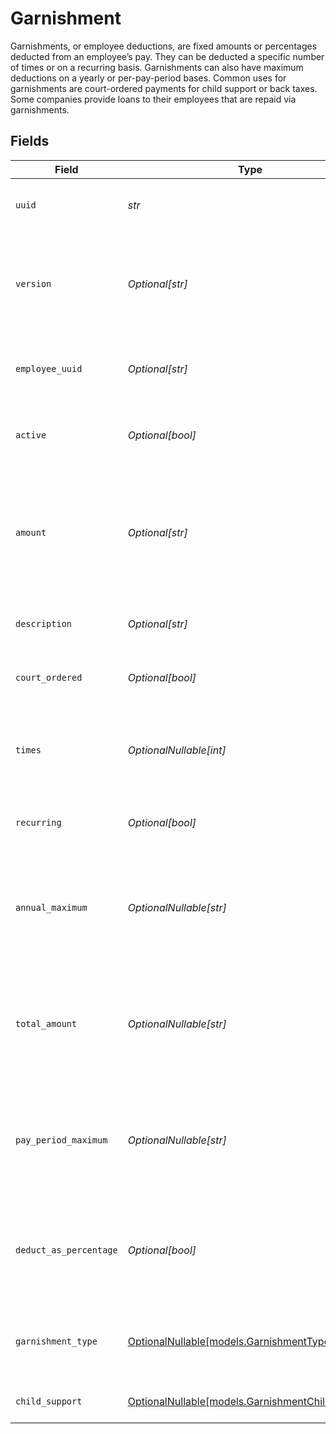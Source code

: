 # Garnishment

Garnishments, or employee deductions, are fixed amounts or percentages deducted from an employee’s pay. They can be deducted a specific number of times or on a recurring basis. Garnishments can also have maximum deductions on a yearly or per-pay-period bases. Common uses for garnishments are court-ordered payments for child support or back taxes. Some companies provide loans to their employees that are repaid via garnishments.


## Fields

| Field                                                                                                                                                             | Type                                                                                                                                                              | Required                                                                                                                                                          | Description                                                                                                                                                       |
| ----------------------------------------------------------------------------------------------------------------------------------------------------------------- | ----------------------------------------------------------------------------------------------------------------------------------------------------------------- | ----------------------------------------------------------------------------------------------------------------------------------------------------------------- | ----------------------------------------------------------------------------------------------------------------------------------------------------------------- |
| `uuid`                                                                                                                                                            | *str*                                                                                                                                                             | :heavy_check_mark:                                                                                                                                                | The UUID of the garnishment in Gusto.                                                                                                                             |
| `version`                                                                                                                                                         | *Optional[str]*                                                                                                                                                   | :heavy_minus_sign:                                                                                                                                                | The current version of the object. See the [versioning guide](https://docs.gusto.com/embedded-payroll/docs/idempotency) for information on how to use this field. |
| `employee_uuid`                                                                                                                                                   | *Optional[str]*                                                                                                                                                   | :heavy_minus_sign:                                                                                                                                                | The UUID of the employee to which this garnishment belongs.                                                                                                       |
| `active`                                                                                                                                                          | *Optional[bool]*                                                                                                                                                  | :heavy_minus_sign:                                                                                                                                                | Whether or not this garnishment is currently active.                                                                                                              |
| `amount`                                                                                                                                                          | *Optional[str]*                                                                                                                                                   | :heavy_minus_sign:                                                                                                                                                | The amount of the garnishment. Either a percentage or a fixed dollar amount. Represented as a float, e.g. "8.00".                                                 |
| `description`                                                                                                                                                     | *Optional[str]*                                                                                                                                                   | :heavy_minus_sign:                                                                                                                                                | The description of the garnishment.                                                                                                                               |
| `court_ordered`                                                                                                                                                   | *Optional[bool]*                                                                                                                                                  | :heavy_minus_sign:                                                                                                                                                | Whether the garnishment is court ordered.                                                                                                                         |
| `times`                                                                                                                                                           | *OptionalNullable[int]*                                                                                                                                           | :heavy_minus_sign:                                                                                                                                                | The number of times to apply the garnishment. Ignored if recurring is true.                                                                                       |
| `recurring`                                                                                                                                                       | *Optional[bool]*                                                                                                                                                  | :heavy_minus_sign:                                                                                                                                                | Whether the garnishment should recur indefinitely.                                                                                                                |
| `annual_maximum`                                                                                                                                                  | *OptionalNullable[str]*                                                                                                                                           | :heavy_minus_sign:                                                                                                                                                | The maximum deduction per annum. A null value indicates no maximum. Represented as a float, e.g. "200.00".                                                        |
| `total_amount`                                                                                                                                                    | *OptionalNullable[str]*                                                                                                                                           | :heavy_minus_sign:                                                                                                                                                | A maximum total deduction for the lifetime of this garnishment. A null value indicates no maximum.                                                                |
| `pay_period_maximum`                                                                                                                                              | *OptionalNullable[str]*                                                                                                                                           | :heavy_minus_sign:                                                                                                                                                | The maximum deduction per pay period. A null value indicates no maximum. Represented as a float, e.g. "16.00".                                                    |
| `deduct_as_percentage`                                                                                                                                            | *Optional[bool]*                                                                                                                                                  | :heavy_minus_sign:                                                                                                                                                | Whether the amount should be treated as a percentage to be deducted per pay period.                                                                               |
| `garnishment_type`                                                                                                                                                | [OptionalNullable[models.GarnishmentType]](../models/garnishmenttype.md)                                                                                          | :heavy_minus_sign:                                                                                                                                                | The specific type of garnishment for court ordered garnishments.                                                                                                  |
| `child_support`                                                                                                                                                   | [OptionalNullable[models.GarnishmentChildSupport]](../models/garnishmentchildsupport.md)                                                                          | :heavy_minus_sign:                                                                                                                                                | Additional child support order details                                                                                                                            |